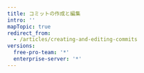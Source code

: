 ```yaml
---
title: コミットの作成と編集
intro: ''
mapTopic: true
redirect_from:
  - /articles/creating-and-editing-commits
versions:
  free-pro-team: '*'
  enterprise-server: '*'
---
```


